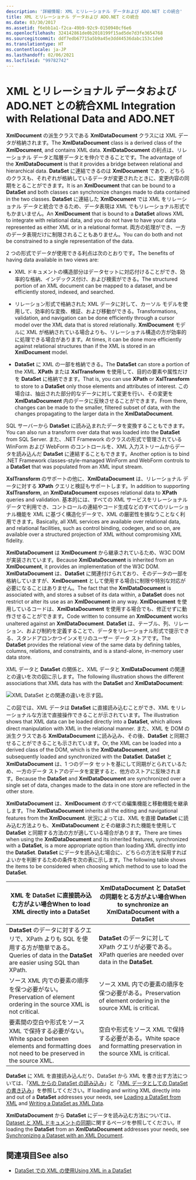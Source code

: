 ```yaml
---
description: '詳細情報: XML とリレーショナル データおよび ADO.NET との統合'
title: XML とリレーショナル データおよび ADO.NET との統合
ms.date: 03/30/2017
ms.assetid: f6ebb1a1-f2ca-49b9-92c9-0150940cf6e6
ms.openlocfilehash: 324142861de0b2018199f15ad5de7d3fe3654768
ms.sourcegitcommit: ddf7edb67715a5b9a45e3dd44536dabc153c1de0
ms.translationtype: HT
ms.contentlocale: ja-JP
ms.lasthandoff: 02/06/2021
ms.locfileid: "99782742"
---
```

# <a name="xml-integration-with-relational-data-and-adonet"></a><span data-ttu-id="5fc90-103">XML とリレーショナル データおよび ADO.NET との統合</span><span class="sxs-lookup"><span data-stu-id="5fc90-103">XML Integration with Relational Data and ADO.NET</span></span>

<span data-ttu-id="5fc90-104">**XmlDocument** の派生クラスである **XmlDataDocument** クラスには XML データが格納されます。</span><span class="sxs-lookup"><span data-stu-id="5fc90-104">The **XmlDataDocument** class is a derived class of the **XmlDocument**, and contains XML data.</span></span> <span data-ttu-id="5fc90-105">**XmlDataDocument** の利点は、リレーショナル データと階層データとを仲介できることです。</span><span class="sxs-lookup"><span data-stu-id="5fc90-105">The advantage of the **XmlDataDocument** is that it provides a bridge between relational and hierarchical data.</span></span> <span data-ttu-id="5fc90-106">**DataSet** に連結できるのは **XmlDocument** であり、どちらのクラスも、それぞれが格納しているデータが変更されたときに、変更内容の同期をとることができます。</span><span class="sxs-lookup"><span data-stu-id="5fc90-106">It is an **XmlDocument** that can be bound to a **DataSet** and both classes can synchronize changes made to data contained in the two classes.</span></span> <span data-ttu-id="5fc90-107">**DataSet** に連結した **XmlDocument** では XML をリレーショナル データと統合できるため、データ表現は XML でもリレーショナル形式でもかまいません。</span><span class="sxs-lookup"><span data-stu-id="5fc90-107">An **XmlDocument** that is bound to a **DataSet** allows XML to integrate with relational data, and you do not have to have your data represented as either XML or in a relational format.</span></span> <span data-ttu-id="5fc90-108">両方の処理ができ、一方のデータ表現だけに制限されることもありません。</span><span class="sxs-lookup"><span data-stu-id="5fc90-108">You can do both and not be constrained to a single representation of the data.</span></span>  
  
 <span data-ttu-id="5fc90-109">2 つの形式でデータが使用できる利点は次のとおりです。</span><span class="sxs-lookup"><span data-stu-id="5fc90-109">The benefits of having data available in two views are:</span></span>  
  
- <span data-ttu-id="5fc90-110">XML ドキュメントの構造部分はデータセットに対応付けることができ、効率的な格納、インデックス付け、および検索ができる。</span><span class="sxs-lookup"><span data-stu-id="5fc90-110">The structured portion of an XML document can be mapped to a dataset, and be efficiently stored, indexed, and searched.</span></span>  
  
- <span data-ttu-id="5fc90-111">リレーション形式で格納された XML データに対して、カーソル モデルを使用して、効率的な変換、検証、および移動ができる。</span><span class="sxs-lookup"><span data-stu-id="5fc90-111">Transformations, validation, and navigation can be done efficiently through a cursor model over the XML data that is stored relationally.</span></span> <span data-ttu-id="5fc90-112">**XmlDocument** モデルに XML が格納されている場合よりも、リレーショナル構造の方が効率的に処理できる場合があります。</span><span class="sxs-lookup"><span data-stu-id="5fc90-112">At times, it can be done more efficiently against relational structures than if the XML is stored in an **XmlDocument** model.</span></span>  
  
- <span data-ttu-id="5fc90-113">**DataSet** に XML の一部を格納できる。</span><span class="sxs-lookup"><span data-stu-id="5fc90-113">The **DataSet** can store a portion of the XML.</span></span> <span data-ttu-id="5fc90-114">**XPath** または **XslTransform** を使用して、目的の要素や属性だけを **DataSet** に格納できます。</span><span class="sxs-lookup"><span data-stu-id="5fc90-114">That is, you can use **XPath** or **XslTransform** to store to a **DataSet** only those elements and attributes of interest.</span></span> <span data-ttu-id="5fc90-115">この場合は、抽出された部分的なデータに対して変更を行い、その変更を **XmlDataDocument** 内のデータに反映させることができます。</span><span class="sxs-lookup"><span data-stu-id="5fc90-115">From there, changes can be made to the smaller, filtered subset of data, with the changes propagating to the larger data in the **XmlDataDocument**.</span></span>  
  
 <span data-ttu-id="5fc90-116">SQL サーバーから **DataSet** に読み込まれたデータを変換することもできます。</span><span class="sxs-lookup"><span data-stu-id="5fc90-116">You can also run a transform over data that was loaded into the **DataSet** from SQL Server.</span></span> <span data-ttu-id="5fc90-117">また、.NET Framework のクラスの形式で管理されている WinForm および WebForm のコントロールを、XML 入力ストリームからデータを読み込んだ **DataSet** に連結することもできます。</span><span class="sxs-lookup"><span data-stu-id="5fc90-117">Another option is to bind .NET Framework classes-style-managed WinForm and WebForm controls to a **DataSet** that was populated from an XML input stream.</span></span>  
  
 <span data-ttu-id="5fc90-118">**XslTransform** のサポートの他に、**XmlDataDocument** は、リレーショナル データに対する **XPath** クエリと検証もサポートします。</span><span class="sxs-lookup"><span data-stu-id="5fc90-118">In addition to supporting **XslTransform**, an **XmlDataDocument** exposes relational data to **XPath** queries and validation.</span></span>  <span data-ttu-id="5fc90-119">基本的には、すべての XML サービスをリレーショナル データで利用でき、コントロールの連結やコード生成などのすべてのリレーショナル機能を XML に基づく構造化データで、XML の厳密性を損なうことなく利用できます。</span><span class="sxs-lookup"><span data-stu-id="5fc90-119">Basically, all XML services are available over relational data, and relational facilities, such as control binding, codegen, and so on, are available over a structured projection of XML without compromising XML fidelity.</span></span>  
  
 <span data-ttu-id="5fc90-120">**XmlDataDocument** は **XmlDocument** から継承されているため、W3C DOM が実装されています。</span><span class="sxs-lookup"><span data-stu-id="5fc90-120">Because **XmlDataDocument** is inherited from an **XmlDocument**, it provides an implementation of the W3C DOM.</span></span> <span data-ttu-id="5fc90-121">**XmlDataDocument** は、**DataSet** に関連付けられており、そのデータの一部を格納していますが、**XmlDocument** として使用する場合に制限や特別な対応が必要になることはありません。</span><span class="sxs-lookup"><span data-stu-id="5fc90-121">The fact that the **XmlDataDocument** is associated with, and stores a subset of its data within, a **DataSet** does not restrict or alter its use as an **XmlDocument** in any way.</span></span> <span data-ttu-id="5fc90-122">**XmlDocument** を使用しているコードは、**XmlDataDocument** を使用する場合でも、修正せずに動作させることができます。</span><span class="sxs-lookup"><span data-stu-id="5fc90-122">Code written to consume an **XmlDocument** works unaltered against an **XmlDataDocument**.</span></span> <span data-ttu-id="5fc90-123">**DataSet** は、テーブル、列、リレーション、および制約を定義することで、データをリレーショナル形式で提示できる、スタンドアロンかつインメモリのユーザー データ ストアです。</span><span class="sxs-lookup"><span data-stu-id="5fc90-123">The **DataSet** provides the relational view of the same data by defining tables, columns, relations, and constraints, and is a stand-alone, in-memory user data store.</span></span>  
  
 <span data-ttu-id="5fc90-124">XML データと **DataSet** の関係と、XML データと **XmlDataDocument** の関連との違いを次の図に示します。</span><span class="sxs-lookup"><span data-stu-id="5fc90-124">The following illustration shows the different associations that XML data has with the **DataSet** and **XmlDataDocument**:</span></span>
  
 ![XML DataSet との関連の違いを示す図。](./media/xml-integration-with-relational-data-and-adonet/xml-integration-relational-data-adodotnet.gif)  
  
 <span data-ttu-id="5fc90-126">この図では、XML データは **DataSet** に直接読み込むことができ、XML をリレーショナルな方法で直接操作できることが示されています。</span><span class="sxs-lookup"><span data-stu-id="5fc90-126">The illustration shows that XML data can be loaded directly into a **DataSet**, which allows direct manipulation with XML in the relational manner.</span></span> <span data-ttu-id="5fc90-127">また、XML を DOM の派生クラスである **XmlDataDocument** に読み込み、その後、**DataSet** と同期させることができることも示されています。</span><span class="sxs-lookup"><span data-stu-id="5fc90-127">Or, the XML can be loaded into a derived class of the DOM, which is the **XmlDataDocument**, and subsequently loaded and synchronized with the **DataSet**.</span></span> <span data-ttu-id="5fc90-128">**DataSet** と **XmlDataDocument** は、1 つのデータ セットを基にして同期がとられているため、一方のデータ ストアのデータを変更すると、他方のストアに反映されます。</span><span class="sxs-lookup"><span data-stu-id="5fc90-128">Because the **DataSet** and **XmlDataDocument** are synchronized over a single set of data, changes made to the data in one store are reflected in the other store.</span></span>  
  
 <span data-ttu-id="5fc90-129">**XmlDataDocument** は、**XmlDocument** のすべての編集機能と移動機能を継承します。</span><span class="sxs-lookup"><span data-stu-id="5fc90-129">The **XmlDataDocument** inherits all the editing and navigational features from the **XmlDocument**.</span></span> <span data-ttu-id="5fc90-130">状況によっては、XML を直接 **DataSet** に読み込む方法よりも、**XmlDataDocument** とその継承された機能を使用して **DataSet** と同期する方法の方が適している場合があります。</span><span class="sxs-lookup"><span data-stu-id="5fc90-130">There are times when using the **XmlDataDocument** and its inherited features, synchronized with a **DataSet**, is a more appropriate option than loading XML directly into the **DataSet**.</span></span> <span data-ttu-id="5fc90-131">**DataSet** にデータを読み込む場合に、どちらの方法を採用すればよいかを判断するための条件を次の表に示します。</span><span class="sxs-lookup"><span data-stu-id="5fc90-131">The following table shows the items to be considered when choosing which method to use to load the **DataSet**.</span></span>  
  
|<span data-ttu-id="5fc90-132">XML を DataSet に直接読み込む方がよい場合</span><span class="sxs-lookup"><span data-stu-id="5fc90-132">When to load XML directly into a DataSet</span></span>|<span data-ttu-id="5fc90-133">XmlDataDocument と DataSet の同期をとる方がよい場合</span><span class="sxs-lookup"><span data-stu-id="5fc90-133">When to synchronize an XmlDataDocument with a DataSet</span></span>|  
|----------------------------------------------|-----------------------------------------------------------|  
|<span data-ttu-id="5fc90-134">**DataSet** のデータに対するクエリで、XPath よりも SQL を使用する方が簡単である。</span><span class="sxs-lookup"><span data-stu-id="5fc90-134">Queries of data in the **DataSet** are easier using SQL than XPath.</span></span>|<span data-ttu-id="5fc90-135">**DataSet** のデータに対して XPath クエリが必要である。</span><span class="sxs-lookup"><span data-stu-id="5fc90-135">XPath queries are needed over data in the **DataSet**.</span></span>|  
|<span data-ttu-id="5fc90-136">ソース XML 内での要素の順序を保つ必要がない。</span><span class="sxs-lookup"><span data-stu-id="5fc90-136">Preservation of element ordering in the source XML is not critical.</span></span>|<span data-ttu-id="5fc90-137">ソース XML 内での要素の順序を保つ必要がある。</span><span class="sxs-lookup"><span data-stu-id="5fc90-137">Preservation of element ordering in the source XML is critical.</span></span>|  
|<span data-ttu-id="5fc90-138">要素間の空白や形式をソース XML で保持する必要がない。</span><span class="sxs-lookup"><span data-stu-id="5fc90-138">White space between elements and formatting does not need to be preserved in the source XML.</span></span>|<span data-ttu-id="5fc90-139">空白や形式をソース XML で保持する必要がある。</span><span class="sxs-lookup"><span data-stu-id="5fc90-139">White space and formatting preservation in the source XML is critical.</span></span>|  
  
 <span data-ttu-id="5fc90-140">**DataSet** に XML を直接読み込んだり、DataSet から XML を書き出す方法については、「[XML からの DataSet の読み込み](../../../framework/data/adonet/dataset-datatable-dataview/loading-a-dataset-from-xml.md)」と「[XML データとしての DataSet の書き込み](../../../framework/data/adonet/dataset-datatable-dataview/writing-dataset-contents-as-xml-data.md)」を参照してください。</span><span class="sxs-lookup"><span data-stu-id="5fc90-140">If loading and writing XML directly into and out of a **DataSet** addresses your needs, see [Loading a DataSet from XML](../../../framework/data/adonet/dataset-datatable-dataview/loading-a-dataset-from-xml.md) and [Writing a DataSet as XML Data](../../../framework/data/adonet/dataset-datatable-dataview/writing-dataset-contents-as-xml-data.md).</span></span>  
  
 <span data-ttu-id="5fc90-141">**XmlDataDocument** から **DataSet** にデータを読み込む方法については、[Dataset と XML ドキュメントの同期](../../../framework/data/adonet/dataset-datatable-dataview/dataset-and-xmldatadocument-synchronization.md)に関するページを参照してください。</span><span class="sxs-lookup"><span data-stu-id="5fc90-141">If loading the **DataSet** from an **XmlDataDocument** addresses your needs, see [Synchronizing a Dataset with an XML Document](../../../framework/data/adonet/dataset-datatable-dataview/dataset-and-xmldatadocument-synchronization.md).</span></span>  
  
## <a name="see-also"></a><span data-ttu-id="5fc90-142">関連項目</span><span class="sxs-lookup"><span data-stu-id="5fc90-142">See also</span></span>

- [<span data-ttu-id="5fc90-143">DataSet での XML の使用</span><span class="sxs-lookup"><span data-stu-id="5fc90-143">Using XML in a DataSet</span></span>](../../../framework/data/adonet/dataset-datatable-dataview/using-xml-in-a-dataset.md)
